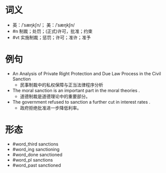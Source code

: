 # 词义
- 英：/ˈsæŋkʃn/； 美：/ˈsæŋkʃn/
- #n 制裁；处罚；(正式)许可，批准；约束
- #vt 实施制裁；惩罚；许可；准许；准予
# 例句
- An Analysis of Private Right Protection and Due Law Process in the Civil Sanction
	- 民事制裁中的私权保障与正当法律程序分析
- The moral sanction is an important part in the moral theories .
	- 道德制裁是道德理论中的重要部分。
- The government refused to sanction a further cut in interest rates .
	- 政府拒绝批准进一步降低利率。
# 形态
- #word_third sanctions
- #word_ing sanctioning
- #word_done sanctioned
- #word_pl sanctions
- #word_past sanctioned
